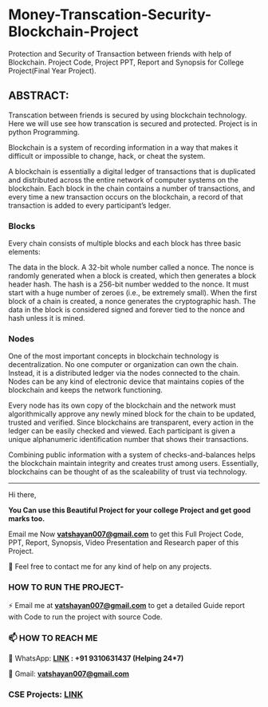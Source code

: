 # Money-Transcation-Security-Blockchain-Project
Protection and Security of Transaction between friends with help of Blockchain. Project Code, Project PPT, Report and Synopsis for College Project(Final Year Project). 


## ABSTRACT:
Transcation between friends is secured by using blockchain technology. Here we will use see how transcation is secured and protected. Project is in python Programming. 



Blockchain is a system of recording information in a way that makes it difficult or impossible to change, hack, or cheat the system.

A blockchain is essentially a digital ledger of transactions that is duplicated and distributed across the entire network of computer systems on the blockchain. Each block in the chain contains a number of transactions, and every time a new transaction occurs on the blockchain, a record of that transaction is added to every participant’s ledger. 

### Blocks
Every chain consists of multiple blocks and each block has three basic elements:

The data in the block.
A 32-bit whole number called a nonce. The nonce is randomly generated when a block is created, which then generates a block header hash. 
The hash is a 256-bit number wedded to the nonce. It must start with a huge number of zeroes (i.e., be extremely small).
When the first block of a chain is created, a nonce generates the cryptographic hash. The data in the block is considered signed and forever tied to the nonce and hash unless it is mined.  

### Nodes
One of the most important concepts in blockchain technology is decentralization. No one computer or organization can own the chain. Instead, it is a distributed ledger via the nodes connected to the chain. Nodes can be any kind of electronic device that maintains copies of the blockchain and keeps the network functioning. 

Every node has its own copy of the blockchain and the network must algorithmically approve any newly mined block for the chain to be updated, trusted and verified. Since blockchains are transparent, every action in the ledger can be easily checked and viewed. Each participant is given a unique alphanumeric identification number that shows their transactions.

Combining public information with a system of checks-and-balances helps the blockchain maintain integrity and creates trust among users. Essentially, blockchains can be thought of as the scaleability of trust via technology. 

_________________________________________________________________________________________________________________________________________________


Hi there, 

**You Can use this Beautiful Project for your college Project and get good marks too.**

Email me Now **vatshayan007@gmail.com** to get this Full Project Code, PPT, Report, Synopsis, Video Presentation and Research paper of this Project.

💌 Feel free to contact me for any kind of help on any projects.
 
### HOW TO RUN THE PROJECT-
⚡ Email me at **vatshayan007@gmail.com** to get a detailed Guide report with Code to run the project with source Code.

### 📫 HOW TO REACH ME 

💬 WhatsApp: **[LINK](https://wa.me/message/CHWN2AHCPMAZK1) : +91 9310631437 (Helping 24*7)**

💬 Gmail: **vatshayan007@gmail.com**

### CSE Projects: [LINK](https://www.cse-projects.com)

